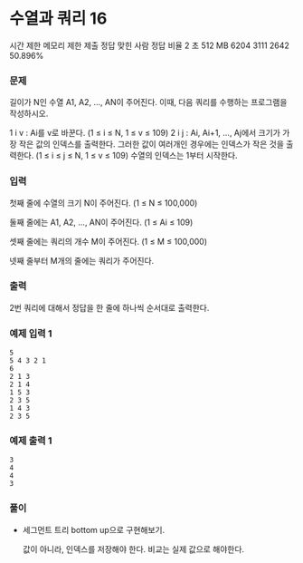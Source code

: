 # 수열과 쿼리 16
시간 제한	메모리 제한	제출	정답	맞힌 사람	정답 비율
2 초	512 MB	6204	3111	2642	50.896%
### 문제
길이가 N인 수열 A1, A2, ..., AN이 주어진다. 이때, 다음 쿼리를 수행하는 프로그램을 작성하시오.

1 i v : Ai를 v로 바꾼다. (1 ≤ i ≤ N, 1 ≤ v ≤ 109)
2 i j : Ai, Ai+1, ..., Aj에서 크기가 가장 작은 값의 인덱스를 출력한다. 그러한 값이 여러개인 경우에는 인덱스가 작은 것을 출력한다. (1 ≤ i ≤ j ≤ N, 1 ≤ v ≤ 109)
수열의 인덱스는 1부터 시작한다.
### 입력
첫째 줄에 수열의 크기 N이 주어진다. (1 ≤ N ≤ 100,000)

둘째 줄에는 A1, A2, ..., AN이 주어진다. (1 ≤ Ai ≤ 109)

셋째 줄에는 쿼리의 개수 M이 주어진다. (1 ≤ M ≤ 100,000)

넷째 줄부터 M개의 줄에는 쿼리가 주어진다.

### 출력
2번 쿼리에 대해서 정답을 한 줄에 하나씩 순서대로 출력한다.


### 예제 입력 1 
```
5
5 4 3 2 1
6
2 1 3
2 1 4
1 5 3
2 3 5
1 4 3
2 3 5
```
### 예제 출력 1 
```
3
4
4
3
```
### 풀이
- 세그먼트 트리
  bottom up으로 구현해보기.

  값이 아니라, 인덱스를 저장해야 한다.
  비교는 실제 값으로 해야한다.
